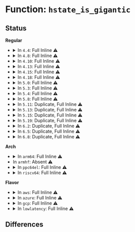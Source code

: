 # Function: <code>hstate_is_gigantic</code>

## Status
<b>Regular</b>
<ul>
<li>
<details>
<summary>In <code>4.4</code>: Full Inline ⚠️</summary>

**Collision:** Unique Static

**Inline:** Full

**Transformation:** False

**Instances:**

```
In mm/hugetlb.c (0)
Location: include/linux/hugetlb.h:405
Inline: True
```
</details>
</li>
<li>
<details>
<summary>In <code>4.8</code>: Full Inline ⚠️</summary>

**Collision:** Unique Static

**Inline:** Full

**Transformation:** False

**Instances:**

```
In mm/hugetlb.c (0)
Location: include/linux/hugetlb.h:401
Inline: True
```
</details>
</li>
<li>
<details>
<summary>In <code>4.10</code>: Full Inline ⚠️</summary>

**Collision:** Unique Static

**Inline:** Full

**Transformation:** False

**Instances:**

```
In mm/hugetlb.c (0)
Location: include/linux/hugetlb.h:401
Inline: True
```
</details>
</li>
<li>
<details>
<summary>In <code>4.13</code>: Full Inline ⚠️</summary>

**Collision:** Unique Static

**Inline:** Full

**Transformation:** False

**Instances:**

```
In mm/hugetlb.c (0)
Location: include/linux/hugetlb.h:423
Inline: True
```
</details>
</li>
<li>
<details>
<summary>In <code>4.15</code>: Full Inline ⚠️</summary>

**Collision:** Unique Static

**Inline:** Full

**Transformation:** False

**Instances:**

```
In mm/hugetlb.c (ffffffff8122fb35)
Location: include/linux/hugetlb.h:417
Inline: True
Inline callers:
  - mm/hugetlb.c:update_and_free_page
```
</details>
</li>
<li>
<details>
<summary>In <code>4.18</code>: Full Inline ⚠️</summary>

**Collision:** Unique Static

**Inline:** Full

**Transformation:** False

**Instances:**

```
In mm/hugetlb.c (ffffffff81254ede)
Location: include/linux/hugetlb.h:430
Inline: True
Inline callers:
  - mm/hugetlb.c:hugetlb_overcommit_handler
  - mm/hugetlb.c:hugetlb_init
  - mm/hugetlb.c:nr_overcommit_hugepages_store
  - mm/hugetlb.c:hugetlb_hstate_alloc_pages
  - mm/hugetlb.c:return_unused_surplus_pages
  - mm/hugetlb.c:alloc_huge_page_nodemask
  - mm/hugetlb.c:alloc_huge_page_node
  - mm/hugetlb.c:alloc_surplus_huge_page
  - mm/hugetlb.c:alloc_fresh_huge_page
  - mm/hugetlb.c:alloc_fresh_huge_page
  - mm/hugetlb.c:update_and_free_page
```
</details>
</li>
<li>
<details>
<summary>In <code>5.0</code>: Full Inline ⚠️</summary>

**Collision:** Unique Static

**Inline:** Full

**Transformation:** False

**Instances:**

```
In mm/hugetlb.c (ffffffff812692be)
Location: include/linux/hugetlb.h:441
Inline: True
Inline callers:
  - mm/hugetlb.c:hugetlb_overcommit_handler
  - mm/hugetlb.c:hugetlb_init
  - mm/hugetlb.c:nr_overcommit_hugepages_store
  - mm/hugetlb.c:hugetlb_hstate_alloc_pages
  - mm/hugetlb.c:return_unused_surplus_pages
  - mm/hugetlb.c:alloc_huge_page_nodemask
  - mm/hugetlb.c:alloc_huge_page_node
  - mm/hugetlb.c:alloc_surplus_huge_page
  - mm/hugetlb.c:alloc_fresh_huge_page
  - mm/hugetlb.c:alloc_fresh_huge_page
  - mm/hugetlb.c:update_and_free_page
```
</details>
</li>
<li>
<details>
<summary>In <code>5.3</code>: Full Inline ⚠️</summary>

**Collision:** Unique Static

**Inline:** Full

**Transformation:** False

**Instances:**

```
In mm/hugetlb.c (ffffffff8128443e)
Location: include/linux/hugetlb.h:429
Inline: True
Inline callers:
  - mm/hugetlb.c:hugetlb_overcommit_handler
  - mm/hugetlb.c:hugetlb_init
  - mm/hugetlb.c:nr_overcommit_hugepages_store
  - mm/hugetlb.c:hugetlb_hstate_alloc_pages
  - mm/hugetlb.c:return_unused_surplus_pages
  - mm/hugetlb.c:alloc_huge_page_nodemask
  - mm/hugetlb.c:alloc_huge_page_node
  - mm/hugetlb.c:alloc_surplus_huge_page
  - mm/hugetlb.c:alloc_fresh_huge_page
  - mm/hugetlb.c:alloc_fresh_huge_page
  - mm/hugetlb.c:update_and_free_page
```
</details>
</li>
<li>
<details>
<summary>In <code>5.4</code>: Full Inline ⚠️</summary>

**Collision:** Unique Static

**Inline:** Full

**Transformation:** False

**Instances:**

```
In mm/hugetlb.c (ffffffff81293fde)
Location: include/linux/hugetlb.h:429
Inline: True
Inline callers:
  - mm/hugetlb.c:hugetlb_overcommit_handler
  - mm/hugetlb.c:hugetlb_init
  - mm/hugetlb.c:nr_overcommit_hugepages_store
  - mm/hugetlb.c:hugetlb_hstate_alloc_pages
  - mm/hugetlb.c:hugetlb_hstate_alloc_pages
  - mm/hugetlb.c:return_unused_surplus_pages
  - mm/hugetlb.c:alloc_huge_page_nodemask
  - mm/hugetlb.c:alloc_huge_page_node
  - mm/hugetlb.c:alloc_surplus_huge_page
  - mm/hugetlb.c:alloc_fresh_huge_page
  - mm/hugetlb.c:alloc_fresh_huge_page
  - mm/hugetlb.c:update_and_free_page
```
</details>
</li>
<li>
<details>
<summary>In <code>5.8</code>: Full Inline ⚠️</summary>

**Collision:** Unique Static

**Inline:** Full

**Transformation:** False

**Instances:**

```
In mm/hugetlb.c (ffffffff812c7332)
Location: include/linux/hugetlb.h:578
Inline: True
Inline callers:
  - mm/hugetlb.c:hugetlb_overcommit_handler
  - mm/hugetlb.c:default_hugepagesz_setup
  - mm/hugetlb.c:nr_overcommit_hugepages_store
  - mm/hugetlb.c:hugetlb_hstate_alloc_pages
  - mm/hugetlb.c:hugetlb_hstate_alloc_pages
  - mm/hugetlb.c:gather_bootmem_prealloc
  - mm/hugetlb.c:return_unused_surplus_pages
  - mm/hugetlb.c:alloc_huge_page_nodemask
  - mm/hugetlb.c:alloc_huge_page_node
  - mm/hugetlb.c:alloc_surplus_huge_page
  - mm/hugetlb.c:alloc_fresh_huge_page
  - mm/hugetlb.c:alloc_fresh_huge_page
  - mm/hugetlb.c:update_and_free_page
```
</details>
</li>
<li>
<details>
<summary>In <code>5.11</code>: Duplicate, Full Inline ⚠️</summary>

**Collision:** Static Duplication

**Inline:** Full

**Transformation:** False

**Instances:**

```
In mm/hugetlb.c (ffffffff812d2ea2)
Location: include/linux/hugetlb.h:576
Inline: True
Inline callers:
  - mm/hugetlb.c:hugetlb_overcommit_handler
  - mm/hugetlb.c:default_hugepagesz_setup
  - mm/hugetlb.c:nr_overcommit_hugepages_store
  - mm/hugetlb.c:hugetlb_hstate_alloc_pages
  - mm/hugetlb.c:hugetlb_hstate_alloc_pages
  - mm/hugetlb.c:gather_bootmem_prealloc
  - mm/hugetlb.c:return_unused_surplus_pages
  - mm/hugetlb.c:alloc_huge_page_nodemask
  - mm/hugetlb.c:alloc_surplus_huge_page
  - mm/hugetlb.c:alloc_fresh_huge_page
  - mm/hugetlb.c:alloc_fresh_huge_page
  - mm/hugetlb.c:update_and_free_page
```
```
In mm/migrate.c (0)
Location: include/linux/hugetlb.h:576
Inline: True
```
</details>
</li>
<li>
<details>
<summary>In <code>5.13</code>: Duplicate, Full Inline ⚠️</summary>

**Collision:** Static Duplication

**Inline:** Full

**Transformation:** False

**Instances:**

```
In mm/hugetlb.c (ffffffff812d9bd6)
Location: include/linux/hugetlb.h:689
Inline: True
Inline callers:
  - mm/hugetlb.c:hugetlb_overcommit_handler
  - mm/hugetlb.c:default_hugepagesz_setup
  - mm/hugetlb.c:hugepages_setup
  - mm/hugetlb.c:nr_overcommit_hugepages_store
  - mm/hugetlb.c:hugetlb_hstate_alloc_pages
  - mm/hugetlb.c:hugetlb_hstate_alloc_pages
  - mm/hugetlb.c:isolate_or_dissolve_huge_page
  - mm/hugetlb.c:return_unused_surplus_pages
  - mm/hugetlb.c:alloc_huge_page_nodemask
  - mm/hugetlb.c:alloc_surplus_huge_page
  - mm/hugetlb.c:alloc_fresh_huge_page
  - mm/hugetlb.c:alloc_fresh_huge_page
```
```
In mm/migrate.c (0)
Location: include/linux/hugetlb.h:689
Inline: True
```
</details>
</li>
<li>
<details>
<summary>In <code>5.15</code>: Duplicate, Full Inline ⚠️</summary>

**Collision:** Static Duplication

**Inline:** Full

**Transformation:** False

**Instances:**

```
In mm/hugetlb.c (ffffffff81320617)
Location: include/linux/hugetlb.h:712
Inline: True
Inline callers:
  - mm/hugetlb.c:hugetlb_overcommit_handler
  - mm/hugetlb.c:default_hugepagesz_setup
  - mm/hugetlb.c:hugepages_setup
  - mm/hugetlb.c:nr_overcommit_hugepages_store
  - mm/hugetlb.c:hugetlb_hstate_alloc_pages
  - mm/hugetlb.c:hugetlb_hstate_alloc_pages
  - mm/hugetlb.c:isolate_or_dissolve_huge_page
  - mm/hugetlb.c:return_unused_surplus_pages
  - mm/hugetlb.c:alloc_huge_page_nodemask
  - mm/hugetlb.c:alloc_surplus_huge_page
  - mm/hugetlb.c:alloc_fresh_huge_page
  - mm/hugetlb.c:alloc_fresh_huge_page
  - mm/hugetlb.c:remove_hugetlb_page
```
```
In mm/migrate.c (0)
Location: include/linux/hugetlb.h:712
Inline: True
```
</details>
</li>
<li>
<details>
<summary>In <code>5.19</code>: Duplicate, Full Inline ⚠️</summary>

**Collision:** Static Duplication

**Inline:** Full

**Transformation:** False

**Instances:**

```
In mm/hugetlb.c (ffffffff8138d297)
Location: include/linux/hugetlb.h:742
Inline: True
Inline callers:
  - mm/hugetlb.c:hugetlb_overcommit_handler
  - mm/hugetlb.c:default_hugepagesz_setup
  - mm/hugetlb.c:hugepages_setup
  - mm/hugetlb.c:hugetlb_init
  - mm/hugetlb.c:nr_overcommit_hugepages_store
  - mm/hugetlb.c:demote_free_huge_page
  - mm/hugetlb.c:set_max_huge_pages
  - mm/hugetlb.c:hugetlb_hstate_alloc_pages
  - mm/hugetlb.c:hugetlb_hstate_alloc_pages
  - mm/hugetlb.c:hugetlb_hstate_alloc_pages
  - mm/hugetlb.c:hugetlb_hstate_alloc_pages
  - mm/hugetlb.c:isolate_or_dissolve_huge_page
  - mm/hugetlb.c:return_unused_surplus_pages
  - mm/hugetlb.c:alloc_huge_page_nodemask
  - mm/hugetlb.c:alloc_surplus_huge_page
  - mm/hugetlb.c:alloc_fresh_huge_page
  - mm/hugetlb.c:alloc_fresh_huge_page
  - mm/hugetlb.c:__remove_hugetlb_page
```
```
In mm/migrate.c (0)
Location: include/linux/hugetlb.h:742
Inline: True
```
</details>
</li>
<li>
<details>
<summary>In <code>6.2</code>: Duplicate, Full Inline ⚠️</summary>

**Collision:** Static Duplication

**Inline:** Full

**Transformation:** False

**Instances:**

```
In mm/hugetlb.c (ffffffff8140bfe7)
Location: include/linux/hugetlb.h:781
Inline: True
Inline callers:
  - mm/hugetlb.c:hugetlb_overcommit_handler
  - mm/hugetlb.c:default_hugepagesz_setup
  - mm/hugetlb.c:hugepages_setup
  - mm/hugetlb.c:hugetlb_init
  - mm/hugetlb.c:hugetlb_init
  - mm/hugetlb.c:nr_overcommit_hugepages_store
  - mm/hugetlb.c:demote_free_huge_page
  - mm/hugetlb.c:set_max_huge_pages
  - mm/hugetlb.c:hugetlb_hstate_alloc_pages
  - mm/hugetlb.c:hugetlb_hstate_alloc_pages
  - mm/hugetlb.c:hugetlb_hstate_alloc_pages
  - mm/hugetlb.c:hugetlb_hstate_alloc_pages
  - mm/hugetlb.c:isolate_or_dissolve_huge_page
  - mm/hugetlb.c:alloc_huge_page_nodemask
  - mm/hugetlb.c:alloc_surplus_huge_page
  - mm/hugetlb.c:alloc_fresh_hugetlb_folio
  - mm/hugetlb.c:alloc_fresh_hugetlb_folio
  - mm/hugetlb.c:__remove_hugetlb_folio
```
```
In mm/migrate.c (0)
Location: include/linux/hugetlb.h:781
Inline: True
```
</details>
</li>
<li>
<details>
<summary>In <code>6.5</code>: Duplicate, Full Inline ⚠️</summary>

**Collision:** Static Duplication

**Inline:** Full

**Transformation:** False

**Instances:**

```
In mm/hugetlb.c (ffffffff814398b7)
Location: include/linux/hugetlb.h:809
Inline: True
Inline callers:
  - mm/hugetlb.c:hugetlb_overcommit_handler
  - mm/hugetlb.c:default_hugepagesz_setup
  - mm/hugetlb.c:hugepages_setup
  - mm/hugetlb.c:hugetlb_init
  - mm/hugetlb.c:hugetlb_init
  - mm/hugetlb.c:nr_overcommit_hugepages_store
  - mm/hugetlb.c:demote_free_hugetlb_folio
  - mm/hugetlb.c:set_max_huge_pages
  - mm/hugetlb.c:hugetlb_hstate_alloc_pages
  - mm/hugetlb.c:hugetlb_hstate_alloc_pages
  - mm/hugetlb.c:hugetlb_hstate_alloc_pages
  - mm/hugetlb.c:hugetlb_hstate_alloc_pages
  - mm/hugetlb.c:isolate_or_dissolve_huge_page
  - mm/hugetlb.c:alloc_hugetlb_folio_nodemask
  - mm/hugetlb.c:alloc_surplus_hugetlb_folio
  - mm/hugetlb.c:alloc_fresh_hugetlb_folio
  - mm/hugetlb.c:alloc_fresh_hugetlb_folio
  - mm/hugetlb.c:__update_and_free_hugetlb_folio
  - mm/hugetlb.c:__remove_hugetlb_folio
```
```
In mm/migrate.c (0)
Location: include/linux/hugetlb.h:809
Inline: True
```
</details>
</li>
<li>
<details>
<summary>In <code>6.8</code>: Duplicate, Full Inline ⚠️</summary>

**Collision:** Static Duplication

**Inline:** Full

**Transformation:** False

**Instances:**

```
In mm/hugetlb.c (ffffffff814733e7)
Location: include/linux/hugetlb.h:830
Inline: True
Inline callers:
  - mm/hugetlb.c:hugetlb_overcommit_handler
  - mm/hugetlb.c:default_hugepagesz_setup
  - mm/hugetlb.c:hugepages_setup
  - mm/hugetlb.c:hugetlb_init
  - mm/hugetlb.c:hugetlb_init
  - mm/hugetlb.c:nr_overcommit_hugepages_store
  - mm/hugetlb.c:demote_free_hugetlb_folio
  - mm/hugetlb.c:set_max_huge_pages
  - mm/hugetlb.c:hugetlb_hstate_alloc_pages
  - mm/hugetlb.c:hugetlb_hstate_alloc_pages
  - mm/hugetlb.c:hugetlb_hstate_alloc_pages
  - mm/hugetlb.c:hugetlb_hstate_alloc_pages
  - mm/hugetlb.c:isolate_or_dissolve_huge_page
  - mm/hugetlb.c:alloc_hugetlb_folio_nodemask
  - mm/hugetlb.c:alloc_surplus_hugetlb_folio
  - mm/hugetlb.c:__alloc_fresh_hugetlb_folio
  - mm/hugetlb.c:__alloc_fresh_hugetlb_folio
  - mm/hugetlb.c:__update_and_free_hugetlb_folio
```
```
In mm/mempolicy.c (0)
Location: include/linux/hugetlb.h:830
Inline: True
```
```
In mm/migrate.c (0)
Location: include/linux/hugetlb.h:830
Inline: True
```
</details>
</li>
</ul>
<b>Arch</b>
<ul>
<li>
<details>
<summary>In <code>arm64</code>: Full Inline ⚠️</summary>

**Collision:** Unique Static

**Inline:** Full

**Transformation:** False

**Instances:**

```
In mm/hugetlb.c (ffff8000103302c4)
Location: include/linux/hugetlb.h:429
Inline: True
Inline callers:
  - mm/hugetlb.c:hugetlb_acct_memory
  - mm/hugetlb.c:hugetlb_overcommit_handler
  - mm/hugetlb.c:hugetlb_init
  - mm/hugetlb.c:nr_overcommit_hugepages_store
  - mm/hugetlb.c:hugetlb_hstate_alloc_pages
  - mm/hugetlb.c:hugetlb_hstate_alloc_pages
  - mm/hugetlb.c:alloc_huge_page
  - mm/hugetlb.c:alloc_huge_page
  - mm/hugetlb.c:return_unused_surplus_pages
  - mm/hugetlb.c:alloc_huge_page_vma
  - mm/hugetlb.c:alloc_huge_page_nodemask
  - mm/hugetlb.c:alloc_huge_page_nodemask
  - mm/hugetlb.c:alloc_huge_page_node
  - mm/hugetlb.c:alloc_huge_page_node
  - mm/hugetlb.c:alloc_surplus_huge_page
  - mm/hugetlb.c:alloc_pool_huge_page
  - mm/hugetlb.c:alloc_fresh_huge_page
  - mm/hugetlb.c:alloc_fresh_huge_page
  - mm/hugetlb.c:update_and_free_page
```
</details>
</li>
<li>
In <code>armhf</code>: Absent ⚠️
</li>
<li>
<details>
<summary>In <code>ppc64el</code>: Full Inline ⚠️</summary>

**Collision:** Unique Static

**Inline:** Full

**Transformation:** False

**Instances:**

```
In mm/hugetlb.c (c00000000040b514)
Location: include/linux/hugetlb.h:429
Inline: True
Inline callers:
  - mm/hugetlb.c:hugetlb_overcommit_handler
  - mm/hugetlb.c:hugetlb_init
  - mm/hugetlb.c:nr_overcommit_hugepages_store
  - mm/hugetlb.c:__nr_hugepages_store_common
  - mm/hugetlb.c:hugetlb_hstate_alloc_pages
  - mm/hugetlb.c:hugetlb_hstate_alloc_pages
  - mm/hugetlb.c:return_unused_surplus_pages
  - mm/hugetlb.c:alloc_huge_page_nodemask
  - mm/hugetlb.c:alloc_huge_page_node
  - mm/hugetlb.c:alloc_surplus_huge_page
  - mm/hugetlb.c:alloc_fresh_huge_page
  - mm/hugetlb.c:alloc_fresh_huge_page
```
</details>
</li>
<li>
<details>
<summary>In <code>riscv64</code>: Full Inline ⚠️</summary>

**Collision:** Unique Static

**Inline:** Full

**Transformation:** False

**Instances:**

```
In mm/hugetlb.c (ffffffe00022ef14)
Location: include/linux/hugetlb.h:429
Inline: True
Inline callers:
  - mm/hugetlb.c:hugetlb_overcommit_handler
  - mm/hugetlb.c:hugetlb_init
  - mm/hugetlb.c:nr_overcommit_hugepages_store
  - mm/hugetlb.c:hugetlb_hstate_alloc_pages
  - mm/hugetlb.c:hugetlb_hstate_alloc_pages
  - mm/hugetlb.c:return_unused_surplus_pages
  - mm/hugetlb.c:alloc_huge_page_node
  - mm/hugetlb.c:alloc_fresh_huge_page
  - mm/hugetlb.c:alloc_fresh_huge_page
  - mm/hugetlb.c:update_and_free_page
```
</details>
</li>
</ul>
<b>Flavor</b>
<ul>
<li>
<details>
<summary>In <code>aws</code>: Full Inline ⚠️</summary>

**Collision:** Unique Static

**Inline:** Full

**Transformation:** False

**Instances:**

```
In mm/hugetlb.c (ffffffff8128c5be)
Location: include/linux/hugetlb.h:429
Inline: True
Inline callers:
  - mm/hugetlb.c:hugetlb_overcommit_handler
  - mm/hugetlb.c:hugetlb_init
  - mm/hugetlb.c:nr_overcommit_hugepages_store
  - mm/hugetlb.c:hugetlb_hstate_alloc_pages
  - mm/hugetlb.c:hugetlb_hstate_alloc_pages
  - mm/hugetlb.c:return_unused_surplus_pages
  - mm/hugetlb.c:alloc_huge_page_nodemask
  - mm/hugetlb.c:alloc_huge_page_node
  - mm/hugetlb.c:alloc_surplus_huge_page
  - mm/hugetlb.c:alloc_fresh_huge_page
  - mm/hugetlb.c:alloc_fresh_huge_page
  - mm/hugetlb.c:update_and_free_page
```
</details>
</li>
<li>
<details>
<summary>In <code>azure</code>: Full Inline ⚠️</summary>

**Collision:** Unique Static

**Inline:** Full

**Transformation:** False

**Instances:**

```
In mm/hugetlb.c (ffffffff8127e3ee)
Location: include/linux/hugetlb.h:429
Inline: True
Inline callers:
  - mm/hugetlb.c:hugetlb_overcommit_handler
  - mm/hugetlb.c:hugetlb_init
  - mm/hugetlb.c:nr_overcommit_hugepages_store
  - mm/hugetlb.c:hugetlb_hstate_alloc_pages
  - mm/hugetlb.c:hugetlb_hstate_alloc_pages
  - mm/hugetlb.c:return_unused_surplus_pages
  - mm/hugetlb.c:alloc_huge_page_nodemask
  - mm/hugetlb.c:alloc_huge_page_node
  - mm/hugetlb.c:alloc_surplus_huge_page
  - mm/hugetlb.c:alloc_fresh_huge_page
  - mm/hugetlb.c:alloc_fresh_huge_page
  - mm/hugetlb.c:update_and_free_page
```
</details>
</li>
<li>
<details>
<summary>In <code>gcp</code>: Full Inline ⚠️</summary>

**Collision:** Unique Static

**Inline:** Full

**Transformation:** False

**Instances:**

```
In mm/hugetlb.c (ffffffff8128a3ce)
Location: include/linux/hugetlb.h:429
Inline: True
Inline callers:
  - mm/hugetlb.c:hugetlb_overcommit_handler
  - mm/hugetlb.c:hugetlb_init
  - mm/hugetlb.c:nr_overcommit_hugepages_store
  - mm/hugetlb.c:hugetlb_hstate_alloc_pages
  - mm/hugetlb.c:hugetlb_hstate_alloc_pages
  - mm/hugetlb.c:return_unused_surplus_pages
  - mm/hugetlb.c:alloc_huge_page_nodemask
  - mm/hugetlb.c:alloc_huge_page_node
  - mm/hugetlb.c:alloc_surplus_huge_page
  - mm/hugetlb.c:alloc_fresh_huge_page
  - mm/hugetlb.c:alloc_fresh_huge_page
  - mm/hugetlb.c:update_and_free_page
```
</details>
</li>
<li>
<details>
<summary>In <code>lowlatency</code>: Full Inline ⚠️</summary>

**Collision:** Unique Static

**Inline:** Full

**Transformation:** False

**Instances:**

```
In mm/hugetlb.c (ffffffff8129a1bc)
Location: include/linux/hugetlb.h:429
Inline: True
Inline callers:
  - mm/hugetlb.c:hugetlb_overcommit_handler
  - mm/hugetlb.c:hugetlb_init
  - mm/hugetlb.c:nr_overcommit_hugepages_store
  - mm/hugetlb.c:hugetlb_hstate_alloc_pages
  - mm/hugetlb.c:hugetlb_hstate_alloc_pages
  - mm/hugetlb.c:return_unused_surplus_pages
  - mm/hugetlb.c:alloc_huge_page_nodemask
  - mm/hugetlb.c:alloc_huge_page_node
  - mm/hugetlb.c:alloc_surplus_huge_page
  - mm/hugetlb.c:alloc_fresh_huge_page
  - mm/hugetlb.c:alloc_fresh_huge_page
  - mm/hugetlb.c:update_and_free_page
```
</details>
</li>
</ul>

## Differences

